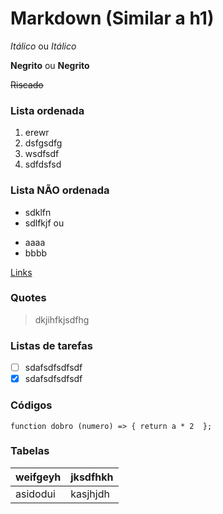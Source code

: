 # Markdown (Similar a h1)

*Itálico* ou _Itálico_

**Negrito** ou __Negrito__

~~Riscado~~

### Lista ordenada
1. erewr
2. dsfgsdfg
1. wsdfsdf
3.  sdfdsfsd

### Lista NÃO ordenada

* sdklfn
* sdlfkjf
    ou
- aaaa
- bbbb

[Links](www.google.com.br)

### Quotes

> dkjihfkjsdfhg

### Listas de tarefas

- [ ] sdafsdfsdfsdf
- [X] sdafsdfsdfsdf

### Códigos
```
function dobro (numero) => { return a * 2  };
```
### Tabelas

| weifgeyh | jksdfhkh |
|----------|----------|
| asidodui | kasjhjdh |

